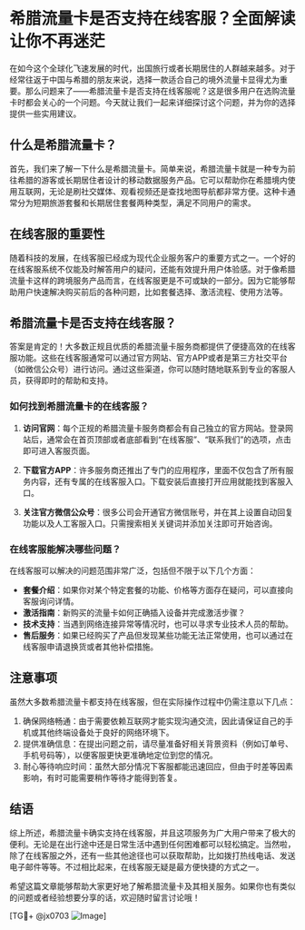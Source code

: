 # 希腊流量卡是否支持在线客服？全面解读让你不再迷茫

在如今这个全球化飞速发展的时代，出国旅行或者长期居住的人群越来越多。对于经常往返于中国与希腊的朋友来说，选择一款适合自己的境外流量卡显得尤为重要。那么问题来了——希腊流量卡是否支持在线客服呢？这是很多用户在选购流量卡时都会关心的一个问题。今天就让我们一起来详细探讨这个问题，并为你的选择提供一些实用建议。

## 什么是希腊流量卡？

首先，我们来了解一下什么是希腊流量卡。简单来说，希腊流量卡就是一种专为前往希腊的游客或长期居住者设计的移动数据服务产品。它可以帮助你在希腊境内使用互联网，无论是刷社交媒体、观看视频还是查找地图导航都非常方便。这种卡通常分为短期旅游套餐和长期居住套餐两种类型，满足不同用户的需求。

## 在线客服的重要性

随着科技的发展，在线客服已经成为现代企业服务客户的重要方式之一。一个好的在线客服系统不仅能及时解答用户的疑问，还能有效提升用户体验感。对于像希腊流量卡这样的跨境服务产品而言，在线客服更是不可或缺的一部分。因为它能够帮助用户快速解决购买前后的各种问题，比如套餐选择、激活流程、使用方法等。

## 希腊流量卡是否支持在线客服？

答案是肯定的！大多数正规且优质的希腊流量卡服务商都提供了便捷高效的在线客服功能。这些在线客服通常可以通过官方网站、官方APP或者是第三方社交平台（如微信公众号）进行访问。通过这些渠道，你可以随时随地联系到专业的客服人员，获得即时的帮助和支持。

### 如何找到希腊流量卡的在线客服？

1. **访问官网**：每个正规的希腊流量卡服务商都会有自己独立的官方网站。登录网站后，通常会在首页顶部或者底部看到“在线客服”、“联系我们”的选项，点击即可进入客服页面。
   
2. **下载官方APP**：许多服务商还推出了专门的应用程序，里面不仅包含了所有服务内容，还有专属的在线客服入口。下载安装后直接打开应用就能找到客服入口。
   
3. **关注官方微信公众号**：很多公司会开通官方微信账号，并在其上设置自动回复功能以及人工客服入口。只需搜索相关关键词并添加关注即可开始咨询。

### 在线客服能解决哪些问题？

在线客服可以解决的问题范围非常广泛，包括但不限于以下几个方面：

- **套餐介绍**：如果你对某个特定套餐的功能、价格等方面存在疑问，可以直接向客服询问详情。
- **激活指南**：新购买的流量卡如何正确插入设备并完成激活步骤？
- **技术支持**：当遇到网络连接异常等情况时，也可以寻求专业技术人员的帮助。
- **售后服务**：如果已经购买了产品但发现某些功能无法正常使用，也可以通过在线客服申请退换货或者其他补偿措施。

## 注意事项

虽然大多数希腊流量卡都支持在线客服，但在实际操作过程中仍需注意以下几点：

1. 确保网络畅通：由于需要依赖互联网才能实现沟通交流，因此请保证自己的手机或其他终端设备处于良好的网络环境下。
2. 提供准确信息：在提出问题之前，请尽量准备好相关背景资料（例如订单号、手机号码等），以便客服更快更准确地定位到您的情况。
3. 耐心等待响应时间：虽然大部分情况下客服都能迅速回应，但由于时差等因素影响，有时可能需要稍作等待才能得到答复。

## 结语

综上所述，希腊流量卡确实支持在线客服，并且这项服务为广大用户带来了极大的便利。无论是在出行途中还是日常生活中遇到任何困难都可以轻松搞定。当然啦，除了在线客服之外，还有一些其他途径也可以获取帮助，比如拨打热线电话、发送电子邮件等等。不过相比起来，在线客服无疑是最方便快捷的方式之一。

希望这篇文章能够帮助大家更好地了解希腊流量卡及其相关服务。如果你也有类似的问题或者经验想要分享的话，欢迎随时留言讨论哦！

[TG💪+ @jx0703 ![Image](https://github.com/user-attachments/assets/dbca1d08-cadb-493c-b0ec-ad6f7a83f270)]